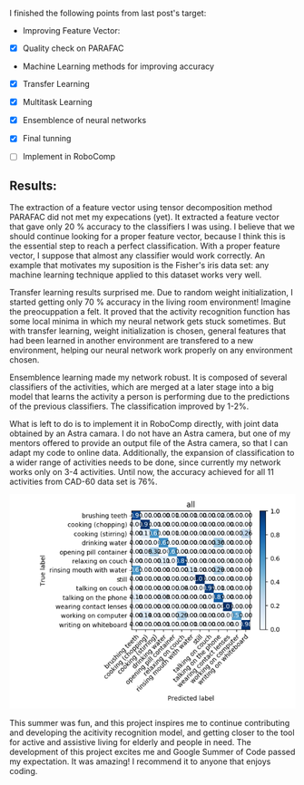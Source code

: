 I finished the following points from last post's target:

- Improving Feature Vector:
- [x] Quality check on PARAFAC

- Machine Learning methods for improving accuracy
- [x] Transfer Learning
- [x] Multitask Learning
- [x] Ensemblence of neural networks

- [x] Final tunning
- [ ] Implement in RoboComp

## Results:

The extraction of a feature vector using tensor decomposition method PARAFAC did not met my expecations (yet). 
It extracted a feature vector that gave only 20 % accuracy to the classifiers I was using. 
I believe that we should continue looking for a proper feature vector,
because I think this is the essential step to reach a perfect classification. With a proper feature vector, I
suppose that almost any classifier would work correctly. 
An example that motivates my suposition is the Fisher's iris data set: any machine learning technique applied to this dataset works very well.

Transfer learning results surprised me. Due to random weight initialization, I started getting only 70 % accuracy in the living room environment! Imagine the preocuppation a felt. It proved that the activity recognition function has some local minima in which my neural network gets stuck sometimes. But with transfer learning, weight initialization is chosen, general features that had been learned in another environment are transfered to a new environment, helping our neural network work properly on any environment chosen.

Ensemblence learning made my network robust. It is composed of several classifiers of the activities, which are merged at a later stage into a big model that learns the activity a person is performing due to the predictions of the previous classifiers. The classification improved by 1-2%.

What is left to do is to implement it in RoboComp directly, with joint data obtained by an Astra camara. I do not have an Astra camera, but one of my mentors offered to provide an output file of the Astra camera, so that I can adapt my code to online data. Additionally, the expansion of classification to a wider range of activities needs to be done, since currently my network works only on 3-4 activities. Until now, the accuracy achieved for all 11 activities from CAD-60 data set is 76%.


![Image](images/conf_matrix_all.png)


This summer was fun, and this project inspires me to continue contributing and developing the acitivity recognition model, and getting closer to the tool for active and assistive living for elderly and people in need. The development of this project excites me and Google Summer of Code passed my expectation. It was amazing! I recommend it to anyone that enjoys coding.
